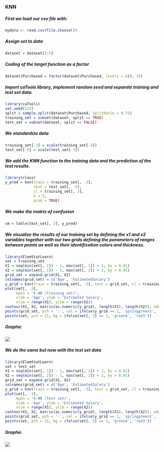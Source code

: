 ### KNN

##### First we load our csv file with:
```r
mydata <- read.csv(file.choose())
```

##### Assign set to data
```r
dataset = dataset[3:5]
```

##### Coding of the target function as a factor
```r
dataset$Purchased = factor(dataset$Purchased, levels = c(0, 1))
```

##### Import caTools library, implement random seed and separate training and test set data.
```r
library(caTools)
set.seed(123)
split = sample.split(dataset$Purchased, SplitRatio = 0.75)
training_set = subset(dataset, split == TRUE)
test_set = subset(dataset, split == FALSE)
```

##### We standardize data
```r
training_set[-3] = scale(training_set[-3])
test_set[-3] = scale(test_set[-3])
```

##### We add the KNN function to the training data and the prediction of the test results.
```r
library(class)
y_pred = knn(train = training_set[, -3],
             test = test_set[, -3],
             cl = training_set[, 3],
             k = 5,
             prob = TRUE)
```

##### We make the matrix of confusion
```r
cm = table(test_set[, 3], y_pred)
```

##### We visualize the results of our training set by defining the x1 and x2 variables together with our two grids defining the parameters of ranges between points as well as their identification colors and thickness.
```r
library(ElemStatLearn)
set = training_set
X1 = seq(min(set[, 1]) - 1, max(set[, 1]) + 1, by = 0.01)
X2 = seq(min(set[, 2]) - 1, max(set[, 2]) + 1, by = 0.01)
grid_set = expand.grid(X1, X2)
colnames(grid_set) = c('Age', 'EstimatedSalary')
y_grid = knn(train = training_set[, -3], test = grid_set, cl = training_set[, 3], k = 5)
plot(set[, -3],
     main = 'K-NN (Training set)',
     xlab = 'Age', ylab = 'Estimated Salary',
     xlim = range(X1), ylim = range(X2))
contour(X1, X2, matrix(as.numeric(y_grid), length(X1), length(X2)), add = TRUE)
points(grid_set, pch = '.', col = ifelse(y_grid == 1, 'springgreen3', 'tomato'))
points(set, pch = 21, bg = ifelse(set[, 3] == 1, 'green4', 'red3'))
```
##### Graphic
![](https://lh3.googleusercontent.com/pw/ACtC-3fTLGp54MdlQLGRpvWdOh6vI4ml-N9hIiqeZWcDRkFFG6grutmqrrL5XpeZnVXV2xKnNpq9RnQ1NQ-jhfjQu7IWWNwNE9KmFNAAYBRwtl1p4UP9-QdipOnD3I-cSegGg9heaPLjzvjIemKNvWW6yj39=w634-h370-no?authuser=0)

##### We do the same but now with the test set data
```r
library(ElemStatLearn)
set = test_set
X1 = seq(min(set[, 1]) - 1, max(set[, 1]) + 1, by = 0.01)
X2 = seq(min(set[, 2]) - 1, max(set[, 2]) + 1, by = 0.01)
grid_set = expand.grid(X1, X2)
colnames(grid_set) = c('Age', 'EstimatedSalary')
y_grid = knn(train = training_set[, -3], test = grid_set, cl = training_set[, 3], k = 5)
plot(set[, -3],
     main = 'K-NN (Test set)',
     xlab = 'Age', ylab = 'Estimated Salary',
     xlim = range(X1), ylim = range(X2))
contour(X1, X2, matrix(as.numeric(y_grid), length(X1), length(X2)), add = TRUE)
points(grid_set, pch = '.', col = ifelse(y_grid == 1, 'springgreen3', 'tomato'))
points(set, pch = 21, bg = ifelse(set[, 3] == 1, 'green4', 'red3'))
```

##### Graphic
![](https://lh3.googleusercontent.com/pw/ACtC-3eigcSR4gtnm3FxaSIRqs41wLEVxloSnG5bMB3cvN6-WB-sn1jvYcPQHayh6t1gqymS507LPNUCxPhakgEjkNqJIqyCGzsdQn3uROXpBvOc2ZeUeypFglyRPZpzdOxKtbDNjvbdPGJGtZrJfd2qocC_=w641-h421-no?authuser=0)
